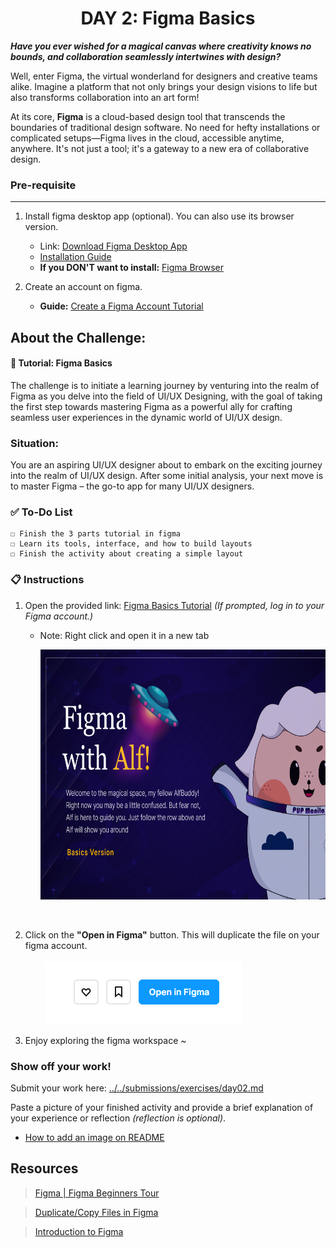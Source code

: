 **<h1 align="center"> DAY 2: Figma Basics </h1>**
**_Have you ever wished for a magical canvas where creativity knows no bounds, and collaboration seamlessly intertwines with design?_**

Well, enter Figma, the virtual wonderland for designers and creative teams alike. Imagine a platform that not only brings your design visions to life but also transforms collaboration into an art form!

At its core, **Figma** is a cloud-based design tool that transcends the boundaries of traditional design software. No need for hefty installations or complicated setups—Figma lives in the cloud, accessible anytime, anywhere. It's not just a tool; it's a gateway to a new era of collaborative design.

### **Pre-requisite**

---

1. Install figma desktop app (optional). You can also use its browser version.

    - Link: [Download Figma Desktop App](https://www.figma.com/downloads/)
    - [Installation Guide](https://help.figma.com/hc/en-us/articles/5601429983767-Guide-to-the-Figma-desktop-app)
    - **If you DON'T want to install:** [Figma Browser](https://www.figma.com/)

2. Create an account on figma.
    - **Guide:** [Create a Figma Account Tutorial](https://help.figma.com/hc/en-us/articles/360039811114-Create-a-Figma-account)

## **About the Challenge:**

#### **🎨 Tutorial: Figma Basics**

The challenge is to initiate a learning journey by venturing into the realm of Figma as you delve into the field of UI/UX Designing, with the goal of taking the first step towards mastering Figma as a powerful ally for crafting seamless user experiences in the dynamic world of UI/UX design.

**<h3>Situation:</h3>**
You are an aspiring UI/UX designer about to embark on the exciting journey into the realm of UI/UX design. After some initial analysis, your next move is to master Figma – the go-to app for many UI/UX designers.

### ✅ To-Do List

    ☐ Finish the 3 parts tutorial in figma
    ☐ Learn its tools, interface, and how to build layouts
    ☐ Finish the activity about creating a simple layout

### 📋 Instructions

1. Open the provided link: [Figma Basics Tutorial](https://www.figma.com/community/file/1306702678560541195/awscc-figma-workshop-basics) _(If prompted, log in to your Figma account.)_

    - Note: Right click and open it in a new tab
        <p>
        <a href="https://www.figma.com/community/file/1306702678560541195/awscc-figma-workshop-basics" target="_blank"><img src="../../assets/thumbnails/Day2.png" height="400" alt="Image Cover"/></a>
        </p>
        <br/>

2. Click on the **"Open in Figma"** button. This will duplicate the file on your figma account.<br/><br/>
   &nbsp;&nbsp;&nbsp;&nbsp;&nbsp;&nbsp;&nbsp;&nbsp;<img src="../../assets/tutorials/open-in-figma.png" alt="Instruction"/>
   <br/>

3. Enjoy exploring the figma workspace ~

**<h3>Show off your work!</h3>**

Submit your work here: <a href="../../submissions/exercises/day02.md" target="_blank">../../submissions/exercises/day02.md</a>

Paste a picture of your finished activity and provide a brief explanation of your experience or reflection _(reflection is optional)_.

-   [How to add an image on README](https://www.seancdavis.com/posts/three-ways-to-add-image-to-github-readme/)

## Resources

> <a href="https://www.youtube.com/watch?v=Cx2dkpBxst8&list=PLXDU_eVOJTx7QHLShNqIXL1Cgbxj7HlN4" target="_blank">Figma | Figma Beginners Tour</a>

> <a href="https://help.figma.com/hc/en-us/articles/360038511533-Duplicate-or-copy-files" target="_blank">Duplicate/Copy Files in Figma</a>

> <a href="https://designlab.com/figma-101-course/introduction-to-figma/" target="_blank">Introduction to Figma</a>

